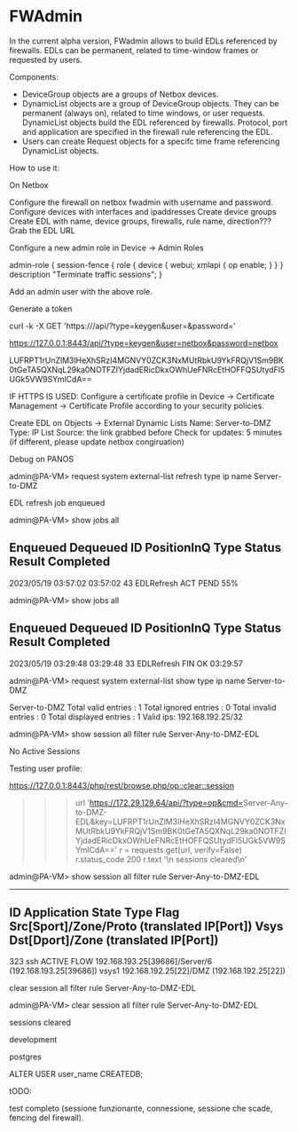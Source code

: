 # FWAdmin

In the current alpha version, FWadmin allows to build EDLs referenced by firewalls. EDLs can be permanent, related to time-window frames or requested by users.

Components:

* DeviceGroup objects are a groups of Netbox devices.
* DynamicList objects are a group of DeviceGroup objects. They can be permanent (always on), related to time windows, or user requests. DynamicList objects build the EDL referenced by firewalls. Protocol, port and application are specified in the firewall rule referencing the EDL.
* Users can create Request objects for a specifc time frame referencing DynamicList objects.

How to use it:

On Netbox

Configure the firewall on netbox fwadmin with username and password.
Configure devices with interfaces and ipaddresses
Create device groups
Create EDL with name, device groups, firewalls, rule name, direction???
Grab the EDL URL


Configure a new admin role in Device -> Admin Roles

   admin-role {
      session-fence {
        role {
          device {
            webui;
            xmlapi {
              op enable;
            }
          }
        }
        description "Terminate traffic sessions";
      }

Add an admin user with the above role.

Generate a token

curl -k -X GET 'https://<firewall>/api/?type=keygen&user=<username>&password=<password>'

https://127.0.0.1:8443/api/?type=keygen&user=netbox&password=netbox

<response status="success">
<result>
<key>
LUFRPT1rUnZlM3lHeXhSRzI4MGNVY0ZCK3NxMUtRbkU9YkFRQjV1Sm9BK0tGeTA5QXNqL29ka0NOTFZIYjdadERicDkxOWhUeFNRcEtHOFFQSUtydFl5UGk5VW9SYmlCdA==
</key>
</result>
</response>






IF HTTPS IS USED:
Configure a certificate profile in Device -> Certificate Management -> Certificate Profile according to your security policies.



Create EDL on Objects -> External Dynamic Lists
Name: Server-to-DMZ
Type: IP List
Source: the link grabbed before
Check for updates: 5 minutes (if different, please update netbox congiruation)



Debug on PANOS

admin@PA-VM> request system external-list refresh type ip name Server-to-DMZ

EDL refresh job enqueued

admin@PA-VM> show jobs all

Enqueued              Dequeued           ID  PositionInQ                              Type                         Status Result Completed
------------------------------------------------------------------------------------------------------------------------------------------
2023/05/19 03:57:02   03:57:02           43                                     EDLRefresh                            ACT   PEND        55%


admin@PA-VM> show jobs all

Enqueued              Dequeued           ID  PositionInQ                              Type                         Status Result Completed
------------------------------------------------------------------------------------------------------------------------------------------
2023/05/19 03:29:48   03:29:48           33                                     EDLRefresh                            FIN     OK 03:29:57

admin@PA-VM> request system external-list show type ip name Server-to-DMZ

Server-to-DMZ
        Total valid entries     : 1
        Total ignored entries   : 0
        Total invalid entries   : 0
        Total displayed entries : 1
        Valid ips:
                192.168.192.25/32



admin@PA-VM> show session all filter rule Server-Any-to-DMZ-EDL

No Active Sessions




Testing user profile:

https://127.0.0.1:8443/php/rest/browse.php/op::clear::session


>>> url
'https://172.29.129.64/api/?type=op&cmd=<clear><session><all><filter><rule>Server-Any-to-DMZ-EDL</rule></filter></all></session></clear>&key=LUFRPT1rUnZlM3lHeXhSRzI4MGNVY0ZCK3NxMUtRbkU9YkFRQjV1Sm9BK0tGeTA5QXNqL29ka0NOTFZIYjdadERicDkxOWhUeFNRcEtHOFFQSUtydFl5UGk5VW9SYmlCdA=='
>>> r = requests.get(url, verify=False)
>>> r.status_code
200
>>> r.text
'<response status="success"><result>\n  <member>sessions cleared</member>\n</result></response>'



admin@PA-VM> show session all filter rule Server-Any-to-DMZ-EDL

--------------------------------------------------------------------------------
ID          Application    State   Type Flag  Src[Sport]/Zone/Proto (translated IP[Port])
Vsys                                          Dst[Dport]/Zone (translated IP[Port])
--------------------------------------------------------------------------------
323          ssh            ACTIVE  FLOW       192.168.193.25[39686]/Server/6  (192.168.193.25[39686])
vsys1                                          192.168.192.25[22]/DMZ  (192.168.192.25[22])




clear session all filter rule Server-Any-to-DMZ-EDL


admin@PA-VM> clear session all filter rule Server-Any-to-DMZ-EDL

sessions cleared



development

postgres

ALTER USER user_name CREATEDB;



tODO:

test completo (sessione funzionante, connessione, sessione che scade, fencing del firewall).
